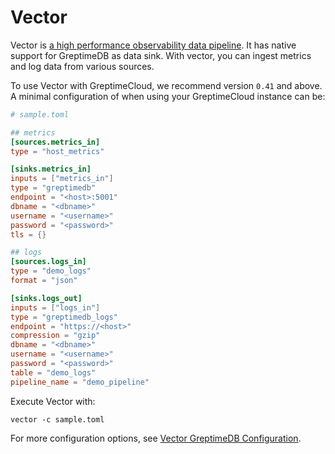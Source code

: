 # Vector

Vector is [a high performance observability data
pipeline](https://vector.dev). It has native support for GreptimeDB as data
sink. With vector, you can ingest metrics and log data from various sources.

To use Vector with GreptimeCloud, we recommend version `0.41` and above.
A minimal configuration of when using your GreptimeCloud instance can be:

```toml
# sample.toml

## metrics
[sources.metrics_in]
type = "host_metrics"

[sinks.metrics_in]
inputs = ["metrics_in"]
type = "greptimedb"
endpoint = "<host>:5001"
dbname = "<dbname>"
username = "<username>"
password = "<password>"
tls = {}

## logs
[sources.logs_in]
type = "demo_logs"
format = "json"

[sinks.logs_out]
inputs = ["logs_in"]
type = "greptimedb_logs"
endpoint = "https://<host>"
compression = "gzip"
dbname = "<dbname>"
username = "<username>"
password = "<password>"
table = "demo_logs"
pipeline_name = "demo_pipeline"
```

Execute Vector with:

```
vector -c sample.toml
```

For more configuration options, see [Vector GreptimeDB
Configuration](https://vector.dev/docs/reference/sinks/greptimedb/).
